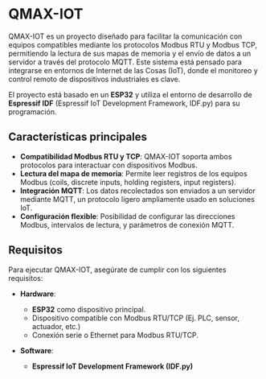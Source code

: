 # QMAX-IOT

QMAX-IOT es un proyecto diseñado para facilitar la comunicación con equipos compatibles mediante los protocolos Modbus RTU y Modbus TCP, permitiendo la lectura de sus mapas de memoria y el envío de datos a un servidor a través del protocolo MQTT. Este sistema está pensado para integrarse en entornos de Internet de las Cosas (IoT), donde el monitoreo y control remoto de dispositivos industriales es clave.

El proyecto está basado en un **ESP32** y utiliza el entorno de desarrollo de **Espressif IDF** (Espressif IoT Development Framework, IDF.py) para su programación.

## Características principales

- **Compatibilidad Modbus RTU y TCP**: QMAX-IOT soporta ambos protocolos para interactuar con dispositivos Modbus.
- **Lectura del mapa de memoria**: Permite leer registros de los equipos Modbus (coils, discrete inputs, holding registers, input registers).
- **Integración MQTT**: Los datos recolectados son enviados a un servidor mediante MQTT, un protocolo ligero ampliamente usado en soluciones IoT.
- **Configuración flexible**: Posibilidad de configurar las direcciones Modbus, intervalos de lectura, y parámetros de conexión MQTT.

## Requisitos

Para ejecutar QMAX-IOT, asegúrate de cumplir con los siguientes requisitos:

- **Hardware**: 
  - **ESP32** como dispositivo principal.
  - Dispositivo compatible con Modbus RTU/TCP (Ej. PLC, sensor, actuador, etc.)
  - Conexión serie o Ethernet para Modbus RTU/TCP.

- **Software**:
  - **Espressif IoT Development Framework (IDF.py)** 
